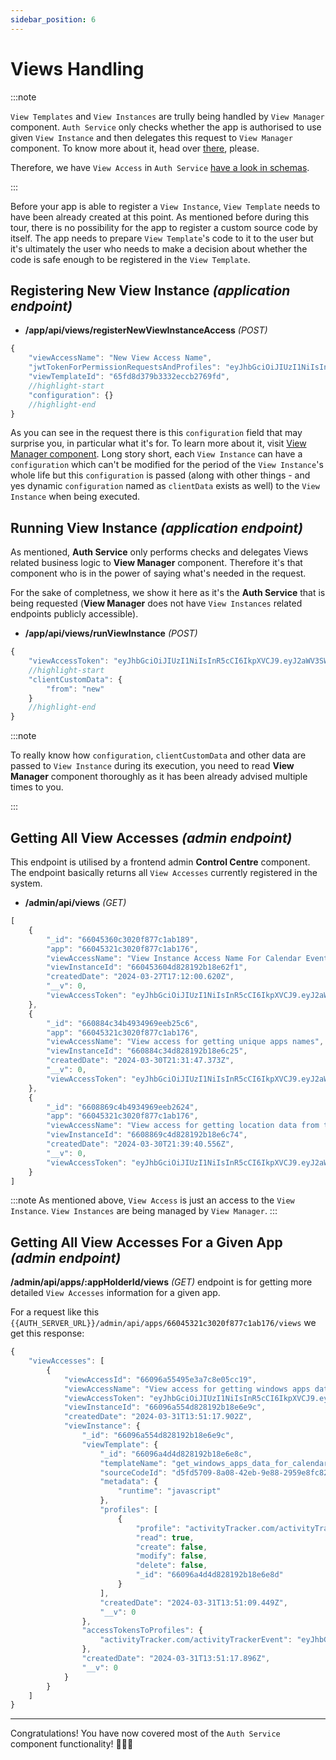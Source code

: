 ```yaml
---
sidebar_position: 6
---
```


# Views Handling

:::note

`View Templates` and `View Instances` are trully being handled by `View Manager` component. `Auth Service` only checks whether the app is authorised to use given `View Instance` and then delegates this request to `View Manager` component. To know more about it, head over [there](../view-manager/introduction), please.

Therefore, we have `View Access` in `Auth Service` [have a look in schemas](./schemas).

:::

Before your app is able to register a `View Instance`, `View Template` needs to have been already created at this point. As mentioned before during this tour, there is no possibility for the app to register a custom source code by itself. The app needs to prepare `View Template`'s code to it to the user but it's ultimately the user who needs to make a decision about whether the code is safe enough to be registered in the `View Template`.

## Registering New View Instance *(application endpoint)*

- **/app/api/views/registerNewViewInstanceAccess** *(POST)*

```js title="Body of the request"
{
    "viewAccessName": "New View Access Name",
    "jwtTokenForPermissionRequestsAndProfiles": "eyJhbGciOiJIUzI1NiIsInR5cCI6IkpXVCJ9.eyJhcHBJZCI6IjY2MDQyZTkwYzMwMjBmODc3YzFhYjEzOSIsIm5hbWVEZWZpbmVkQnlVc2VyIjoidGVzdGluZyIsIm5hbWVEZWZpbmVkQnlBcHAiOiJhcHBsaWNhdGlvbi5jb20iLCJpYXQiOjE3MTE1NTAxMDMsImV4cCI6MTExNzg4MzAxMDN9.qW2kUn0DvXMaGxnAvMVAZS8crAWh8f9OT1wXsis38aU",
    "viewTemplateId": "65fd8d379b3332eccb2769fd",
    //highlight-start
    "configuration": {}
    //highlight-end
}
```

As you can see in the request there is this `configuration` field that may surprise you, in particular what it's for. To learn more about it, visit [View Manager component](../view-manager/introduction). Long story short, each `View Instance` can have a `configuration` which can't be modified for the period of the `View Instance`'s whole life but this `configuration` is passed (along with other things - and yes dynamic `configuration` named as `clientData` exists as well) to the `View Instance` when being executed.

## Running View Instance *(application endpoint)*

As mentioned, **Auth Service** only performs checks and delegates Views related business logic to **View Manager** component. Therefore it's that component who is in the power of saying what's needed in the request.

For the sake of completness, we show it here as it's the **Auth Service** that is being requested (**View Manager** does not have `View Instances` related endpoints publicly accessible).

- **/app/api/views/runViewInstance** *(POST)*

```js title="Example Request Body"
{
    "viewAccessToken": "eyJhbGciOiJIUzI1NiIsInR5cCI6IkpXVCJ9.eyJ2aWV3SW5zdGFuY2VJZCI6IjY1ZmRjMzBiM2VjZGEzMDA0NTFmYTVjZCIsImFwcElkIjoiNjVmZGMyZmQ5MDI2OTUyZjRhMzJlMTVhIiwiYXV0aFNlcnZpY2VWaWV3QWNjZXNzSWQiOiI2NWZkYzMwYjkwMjY5NTJmNGEzMmUxNmQiLCJpYXQiOjE3MTExMjk4NzYsImV4cCI6MTExNzg0MDk4NzZ9.pBiJnWjPCHZV-bf_0FPhs2H0RETB-VEfy7HyVOvVw6c",
    //highlight-start
    "clientCustomData": {
        "from": "new"
    }
    //highlight-end
}
```

:::note

To really know how `configuration`, `clientCustomData` and other data are passed to `View Instance` during its execution, you need to read **View Manager** component thoroughly as it has been already advised multiple times to you.

:::

## Getting All View Accesses *(admin endpoint)*

This endpoint is utilised by a frontend admin **Control Centre** component. The endpoint basically returns all `View Accesses` currently registered in the system.

- **/admin/api/views** *(GET)*

```js title="200 - OK Response"
[
    {
        "_id": "66045360c3020f877c1ab189",
        "app": "66045321c3020f877c1ab176",
        "viewAccessName": "View Instance Access Name For Calendar Events Fetching Based On Selected Week",
        "viewInstanceId": "660453604d828192b18e62f1",
        "createdDate": "2024-03-27T17:12:00.620Z",
        "__v": 0,
        "viewAccessToken": "eyJhbGciOiJIUzI1NiIsInR5cCI6IkpXVCJ9.eyJ2aWV3SW5zdGFuY2VJZCI6IjY2MDQ1MzYwNGQ4MjgxOTJiMThlNjJmMSIsImFwcElkIjoiNjYwNDUzMjFjMzAyMGY4NzdjMWFiMTc2IiwiYXV0aFNlcnZpY2VWaWV3QWNjZXNzSWQiOiI2NjA0NTM2MGMzMDIwZjg3N2MxYWIxODkiLCJpYXQiOjE3MTE1NTk1MjAsImV4cCI6MTExNzg4Mzk1MjB9.Ekx_M3nAvpzv3sGeTFTwlvjQVDXfb3F75d06AyQtqo8"
    },
    {
        "_id": "660884c34b4934969eeb25c6",
        "app": "66045321c3020f877c1ab176",
        "viewAccessName": "View access for getting unique apps names",
        "viewInstanceId": "660884c34d828192b18e6c25",
        "createdDate": "2024-03-30T21:31:47.373Z",
        "__v": 0,
        "viewAccessToken": "eyJhbGciOiJIUzI1NiIsInR5cCI6IkpXVCJ9.eyJ2aWV3SW5zdGFuY2VJZCI6IjY2MDg4NGMzNGQ4MjgxOTJiMThlNmMyNSIsImFwcElkIjoiNjYwNDUzMjFjMzAyMGY4NzdjMWFiMTc2IiwiYXV0aFNlcnZpY2VWaWV3QWNjZXNzSWQiOiI2NjA4ODRjMzRiNDkzNDk2OWVlYjI1YzYiLCJpYXQiOjE3MTE4MzQzMDcsImV4cCI6MTExNzkxMTQzMDd9.sdDE9WLVwFnywlYkjGKCOJUQPIBIUfPi_zneydtaY_o"
    },
    {
        "_id": "6608869c4b4934969eeb2624",
        "app": "66045321c3020f877c1ab176",
        "viewAccessName": "View access for getting location data from the android app",
        "viewInstanceId": "6608869c4d828192b18e6c74",
        "createdDate": "2024-03-30T21:39:40.556Z",
        "__v": 0,
        "viewAccessToken": "eyJhbGciOiJIUzI1NiIsInR5cCI6IkpXVCJ9.eyJ2aWV3SW5zdGFuY2VJZCI6IjY2MDg4NjljNGQ4MjgxOTJiMThlNmM3NCIsImFwcElkIjoiNjYwNDUzMjFjMzAyMGY4NzdjMWFiMTc2IiwiYXV0aFNlcnZpY2VWaWV3QWNjZXNzSWQiOiI2NjA4ODY5YzRiNDkzNDk2OWVlYjI2MjQiLCJpYXQiOjE3MTE4MzQ3ODAsImV4cCI6MTExNzkxMTQ3ODB9.MqSsVSnDdVQAFUYFESx3hruCYn1dIIbOqP2GMuwi7cE"
    }
]
```

:::note
As mentioned above, `View Access` is just an access to the `View Instance`. `View Instances` are being managed by `View Manager`.
:::

## Getting All View Accesses For a Given App *(admin endpoint)*

**/admin/api/apps/:appHolderId/views** *(GET)* endpoint is for getting more detailed `View Accesses` information for a given app.

For a request like this `{{AUTH_SERVER_URL}}/admin/api/apps/66045321c3020f877c1ab176/views` we get this response:

```js title="200 - OK Response"
{
    "viewAccesses": [
        {
            "viewAccessId": "66096a55495e3a7c8e05cc19",
            "viewAccessName": "View access for getting windows apps data",
            "viewAccessToken": "eyJhbGciOiJIUzI1NiIsInR5cCI6IkpXVCJ9.eyJ2aWV3SW5zdGFuY2VJZCI6IjY2MDk2YTU1NGQ4MjgxOTJiMThlNmU5YyIsImFwcElkIjoiNjYwNDUzMjFjMzAyMGY4NzdjMWFiMTc2IiwiYXV0aFNlcnZpY2VWaWV3QWNjZXNzSWQiOiI2NjA5NmE1NTQ5NWUzYTdjOGUwNWNjMTkiLCJpYXQiOjE3MTIwOTk2MDQsImV4cCI6MTExNzkzNzk2MDR9.vleXBOO4Q7-tbVcwrTU_D08SpSxSv_C222DnWYwfvZw",
            "viewInstanceId": "66096a554d828192b18e6e9c",
            "createdDate": "2024-03-31T13:51:17.902Z",
            "viewInstance": {
                "_id": "66096a554d828192b18e6e9c",
                "viewTemplate": {
                    "_id": "66096a4d4d828192b18e6e8c",
                    "templateName": "get_windows_apps_data_for_calendar_view_template",
                    "sourceCodeId": "d5fd5709-8a08-42eb-9e88-2959e8fc82b2",
                    "metadata": {
                        "runtime": "javascript"
                    },
                    "profiles": [
                        {
                            "profile": "activityTracker.com/activityTrackerEvent",
                            "read": true,
                            "create": false,
                            "modify": false,
                            "delete": false,
                            "_id": "66096a4d4d828192b18e6e8d"
                        }
                    ],
                    "createdDate": "2024-03-31T13:51:09.449Z",
                    "__v": 0
                },
                "accessTokensToProfiles": {
                    "activityTracker.com/activityTrackerEvent": "eyJhbGciOiJIUzI1NiIsInR5cCI6IkpXVCJ9.eyJkYXRhQWNjZXNzUGVybWlzc2lvbklkIjoiNjYwOTZhNTU0OTVlM2E3YzhlMDVjYzE1IiwiYXBwSWQiOiI2NjA0NTMyMWMzMDIwZjg3N2MxYWIxNzYiLCJwZXJtaXNzaW9uIjp7InByb2ZpbGUiOiJhY3Rpdml0eVRyYWNrZXIuY29tL2FjdGl2aXR5VHJhY2tlckV2ZW50IiwicmVhZCI6dHJ1ZSwiY3JlYXRlIjpmYWxzZSwibW9kaWZ5IjpmYWxzZSwiZGVsZXRlIjpmYWxzZX0sImNyZWF0ZWREYXRlIjoiMjAyNC0wMy0zMVQxMzo1MToxNy44ODVaIiwiYXBwcm92ZWREYXRlIjpudWxsLCJleHBpcmF0aW9uRGF0ZSI6bnVsbCwiaWF0IjoxNzExODkzMDc3LCJleHAiOjExMTc5MTczMDc3fQ.m88oLlyu3T0GGUX4_6tICWU2GhBQb6AXpJZepdmuPSI"
                },
                "createdDate": "2024-03-31T13:51:17.896Z",
                "__v": 0
            }
        }
    ]
}
```
---

Congratulations! You have now covered most of the `Auth Service` component functionality! 🎉🎉🎉